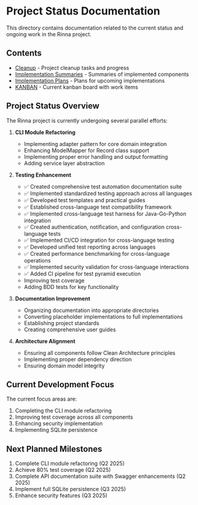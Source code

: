 # Project Status Documentation

This directory contains documentation related to the current status and ongoing work in the Rinna project.

## Contents

- [Cleanup](./CLEANUP.md) - Project cleanup tasks and progress
- [Implementation Summaries](./implementation-summaries/INDEX.md) - Summaries of implemented components
- [Implementation Plans](./implementation-plans/INDEX.md) - Plans for upcoming implementations
- [KANBAN](./KANBAN.md) - Current kanban board with work items

## Project Status Overview

The Rinna project is currently undergoing several parallel efforts:

1. **CLI Module Refactoring**
   - Implementing adapter pattern for core domain integration
   - Enhancing ModelMapper for Record class support
   - Implementing proper error handling and output formatting
   - Adding service layer abstraction

2. **Testing Enhancement**
   - ✅ Created comprehensive test automation documentation suite
   - ✅ Implemented standardized testing approach across all languages
   - ✅ Developed test templates and practical guides
   - ✅ Established cross-language test compatibility framework
   - ✅ Implemented cross-language test harness for Java-Go-Python integration
   - ✅ Created authentication, notification, and configuration cross-language tests
   - ✅ Implemented CI/CD integration for cross-language testing
   - ✅ Developed unified test reporting across languages
   - ✅ Created performance benchmarking for cross-language operations
   - ✅ Implemented security validation for cross-language interactions
   - ✅ Added CI pipeline for test pyramid execution
   - Improving test coverage
   - Adding BDD tests for key functionality

3. **Documentation Improvement**
   - Organizing documentation into appropriate directories
   - Converting placeholder implementations to full implementations
   - Establishing project standards
   - Creating comprehensive user guides

4. **Architecture Alignment**
   - Ensuring all components follow Clean Architecture principles
   - Implementing proper dependency direction
   - Ensuring domain model integrity

## Current Development Focus

The current focus areas are:

1. Completing the CLI module refactoring
2. Improving test coverage across all components
3. Enhancing security implementation
4. Implementing SQLite persistence

## Next Planned Milestones

1. Complete CLI module refactoring (Q2 2025)
2. Achieve 80% test coverage (Q2 2025)
3. Complete API documentation suite with Swagger enhancements (Q2 2025)
4. Implement full SQLite persistence (Q3 2025)
5. Enhance security features (Q3 2025)
